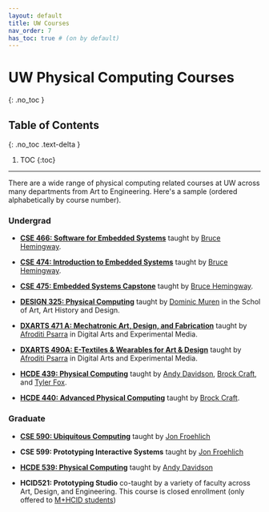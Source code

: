 ```yaml
---
layout: default
title: UW Courses
nav_order: 7
has_toc: true # (on by default)
---
```

# UW Physical Computing Courses
{: .no_toc }

## Table of Contents
{: .no_toc .text-delta }

1. TOC
{:toc}
---

There are a wide range of physical computing related courses at UW across many departments from Art to Engineering. Here's a sample (ordered alphabetically by course number).

### Undergrad

- [**CSE 466: Software for Embedded Systems**](http://courses.cs.washington.edu/courses/cse466/) taught by [Bruce Hemingway](https://www.cs.washington.edu/people/faculty/bruceh).
  
- [**CSE 474: Introduction to Embedded Systems**](http://courses.cs.washington.edu/courses/cse474/) taught by [Bruce Hemingway](https://www.cs.washington.edu/people/faculty/bruceh).

- [**CSE 475: Embedded Systems Capstone**](https://courses.cs.washington.edu/courses/cse475/) taught by [Bruce Hemingway](https://www.cs.washington.edu/people/faculty/bruceh).

- [**DESIGN 325: Physical Computing**](https://art.washington.edu/courses/2020/spring/design/325/a) taught by [Dominic Muren](https://art.washington.edu/people/dominic-muren) in the Schol of Art, Art History and Design.

- [**DXARTS 471 A: Mechatronic Art, Design, and Fabrication**](https://dxarts.washington.edu/courses/2020/winter/dxarts/471/a) taught by [Afroditi Psarra](https://dxarts.washington.edu/people/afroditi-psarra) in Digital Arts and Experimental Media.

- [**DXARTS 490A: E-Textiles & Wearables for Art & Design**](https://canvas.uw.edu/courses/1301821) taught by [Afroditi Psarra](https://dxarts.washington.edu/people/afroditi-psarra) in Digital Arts and Experimental Media.

- [**HCDE 439: Physical Computing**](https://www.washington.edu/students/crscat/hcde.html) taught by [Andy Davidson](https://www.hcde.washington.edu/davidson), [Brock Craft](http://www.brockcraft.com/), and [Tyler Fox](http://www.tylersfox.com/).

- [**HCDE 440: Advanced Physical Computing**](https://www.washington.edu/students/crscat/hcde.html) taught by [Brock Craft](http://www.brockcraft.com/).

### Graduate

- [**CSE 590: Ubiquitous Computing**](https://github.com/jonfroehlich/CSE590Sp2018) taught by [Jon Froehlich](https://homes.cs.washington.edu/~jonf)

- **CSE 599: Prototyping Interactive Systems** taught by [Jon Froehlich](https://homes.cs.washington.edu/~jonf)

- [**HCDE 539: Physical Computing**](https://www.washington.edu/students/crscat/hcde.html) taught by [Andy Davidson](https://www.hcde.washington.edu/davidson)

- **HCID521: Prototyping Studio** co-taught by a variety of faculty across Art, Design, and Engineering. This course is closed enrollment (only offered to [M+HCID students](https://mhcid.washington.edu/))